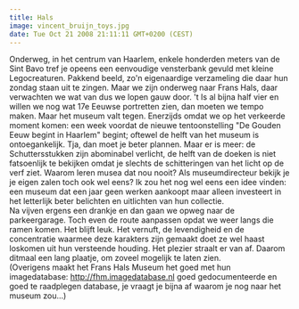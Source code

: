 ```yaml
---
title: Hals
image: vincent_bruijn_toys.jpg
date: Tue Oct 21 2008 21:11:11 GMT+0200 (CEST)
---
```


Onderweg, in het centrum van Haarlem, enkele honderden meters van de Sint Bavo tref je opeens een eenvoudige vensterbank gevuld met kleine Legocreaturen. Pakkend beeld, zo'n eigenaardige verzameling die daar hun zondag staan uit te zingen. Maar we zijn onderweg naar Frans Hals, daar verwachten we wat van dus we lopen gauw door. 't Is al bijna half vier en willen we nog wat 17e Eeuwse portretten zien, dan moeten we tempo maken. Maar het museum valt tegen. Enerzijds omdat we op het verkeerde moment komen: een week voordat de nieuwe tentoonstelling "De Gouden Eeuw begint in Haarlem" begint; oftewel de helft van het museum is ontoegankelijk. Tja, dan moet je beter plannen. Maar er is meer: de Schuttersstukken zijn abominabel verlicht, de helft van de doeken is niet fatsoenlijk te bekijken omdat je slechts de schitteringen van het licht op de verf ziet. Waarom leren musea dat nou nooit? Als museumdirecteur bekijk je je eigen zalen toch ook wel eens? Ik zou het nog wel eens een idee vinden: een museum dat een jaar geen werken aankoopt maar alleen investeert in het letterlijk beter belichten en uitlichten van hun collectie.<br />
Na vijven ergens een drankje en dan gaan we opweg naar de parkeergarage. Toch even de route aanpassen opdat we weer langs die ramen komen. Het blijft leuk. Het vernuft, de levendigheid en de concentratie waarmee deze karakters zijn gemaakt doet ze wel haast loskomen uit hun versteende houding. Het plezier straalt er van af. Daarom ditmaal een lang plaatje, om zoveel mogelijk te laten zien.<br />
(Overigens maakt het Frans Hals Museum het goed met hun imagedatabase: <a href="http://fhm.imagedatabase.nl" target="_blank">http://fhm.imagedatabase.nl</a> goed gedocumenteerde en goed te raadplegen database, je vraagt je bijna af waarom je nog naar het museum zou...)

